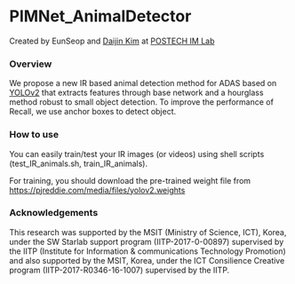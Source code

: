 









# PIMNet_AnimalDetector

Created by EunSeop and [Daijin Kim](http://imlab.postech.ac.kr/members_d.htm) at [POSTECH IM Lab](http://imlab.postech.ac.kr)

### Overview
We propose a new IR based animal detection method for ADAS based on [YOLOv2](https://github.com/pjreddie/darknet) that extracts features through base network and a hourglass method robust to small object detection. To improve the performance of Recall, we use anchor boxes to detect object. 

### How to use
You can easily train/test your IR images (or videos) using shell scripts (test_IR_animals.sh, train_IR_animals).

For training, you should download the pre-trained weight file from https://pjreddie.com/media/files/yolov2.weights

### Acknowledgements

This research was supported by the MSIT (Ministry of Science, ICT), Korea, under the SW Starlab support program (IITP-2017-0-00897) supervised by the IITP (Institute for Information & communications Technology Promotion) and also supported by the MSIT, Korea, under the ICT Consilience Creative program (IITP-2017-R0346-16-1007) supervised by the IITP.
